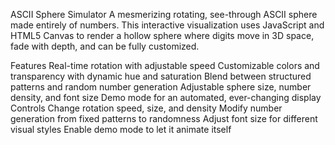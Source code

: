 ASCII Sphere Simulator
A mesmerizing rotating, see-through ASCII sphere made entirely of numbers. This interactive visualization uses JavaScript and HTML5 Canvas to render a hollow sphere where digits move in 3D space, fade with depth, and can be fully customized.

Features
Real-time rotation with adjustable speed
Customizable colors and transparency with dynamic hue and saturation
Blend between structured patterns and random number generation
Adjustable sphere size, number density, and font size
Demo mode for an automated, ever-changing display
Controls
Change rotation speed, size, and density
Modify number generation from fixed patterns to randomness
Adjust font size for different visual styles
Enable demo mode to let it animate itself
